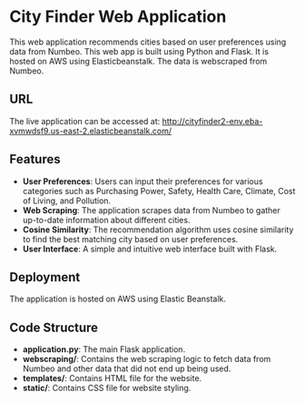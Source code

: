 # City Finder Web Application

This web application recommends cities based on user preferences using data from Numbeo. This web app is built using Python and Flask. It is hosted on AWS using Elasticbeanstalk. The data is webscraped from Numbeo.

## URL

The live application can be accessed at: http://cityfinder2-env.eba-xvmwdsf9.us-east-2.elasticbeanstalk.com/

## Features

- **User Preferences**: Users can input their preferences for various categories such as Purchasing Power, Safety, Health Care, Climate, Cost of Living, and Pollution.
- **Web Scraping**: The application scrapes data from Numbeo to gather up-to-date information about different cities.
- **Cosine Similarity**: The recommendation algorithm uses cosine similarity to find the best matching city based on user preferences.
- **User Interface**: A simple and intuitive web interface built with Flask.

## Deployment

The application is hosted on AWS using Elastic Beanstalk.

## Code Structure

- **application.py**: The main Flask application.
- **webscraping/**: Contains the web scraping logic to fetch data from Numbeo and other data that did not end up being used.
- **templates/**: Contains HTML file for the website.
- **static/**: Contains CSS file for website styling.
